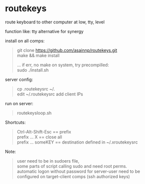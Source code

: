 # routekeys
route keyboard to other computer at low, tty, level

function like: tty alternative for synergy

install on all comps:  
> git clone https://github.com/asainnp/routekeys.git  
> make && make install  
>  
> ... if err, no make on system, try precompilled:  
> sudo ./install.sh

server config:
> cp .routekeysrc ~/.  
> edit ~/.routekeysrc add client IPs  

run on server:
> routekeysloop.sh

Shortcuts:
> Ctrl-Alt-Shift-Esc == prefix  
> prefix ... X       == close all  
> prefix ... someKEY == destination defined in ~/.xroutekeysrc

Note:  
> user need to be in sudoers file,   
>      some parts of script calling sudo and need root perms.  
> automatic logon without password for server-user need to be  
>      configured on target-client comps (ssh authorized keys)  
